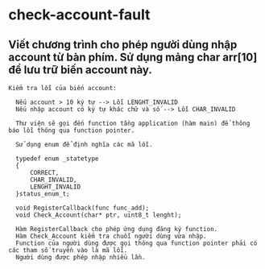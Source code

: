 # check-account-fault

## Viết chương trình cho phép người dùng nhập account từ bàn phím. Sử dụng mảng char arr[10] để lưu trữ biến account này.

    Kiểm tra lỗi của biến account:
    
      Nếu account > 10 ký tự --> Lỗi LENGHT_INVALID 
      Nếu nhập account có ký tự khác chữ và số --> Lỗi CHAR_INVALID 
      
      Thư viện sẽ gọi đến function tầng application (hàm main) để thông báo lỗi thông qua function pointer. 
      
      Sử dụng enum để định nghĩa các mã lỗi.
      
      typedef enum _statetype 
      { 
          CORRECT, 
          CHAR_INVALID, 
          LENGHT_INVALID 
      }status_enum_t; 
  
      void RegisterCallback(func func_add);  
      void Check_Account(char* ptr, uint8_t lenght); 
      
      Hàm RegisterCallback cho phép ứng dụng đăng ký function. 
      Hàm Check_Account kiểm tra chuỗi người dùng vừa nhập. 
      Function của người dùng được gọi thông qua function pointer phải có các tham số truyền vào là mã lỗi. 
      Người dùng được phép nhập nhiều lần.
